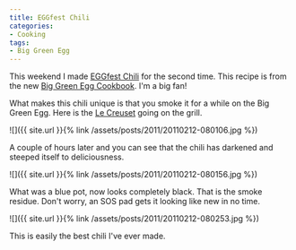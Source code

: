 ```yaml
---
title: EGGfest Chili
categories:
- Cooking
tags:
- Big Green Egg
---
```


This weekend I made [EGGfest Chili](http://site.outdora.com/blog/eggfest-chili-compliments-big-green-egg-871.html) for the second time. This recipe is from the new [Big Green Egg Cookbook](http://www.amazon.com/dp/0740791451/). I'm a big fan!

What makes this chili unique is that you smoke it for a while on the Big Green Egg. Here is the [Le Creuset](http://www.amazon.com/dp/B000NNAVOO/) going on the grill.

![]({{ site.url }}{% link /assets/posts/2011/20110212-080106.jpg %})

A couple of hours later and you can see that the chili has darkened and steeped itself to deliciousness.

![]({{ site.url }}{% link /assets/posts/2011/20110212-080156.jpg %})

What was a blue pot, now looks completely black. That is the smoke residue. Don't worry, an SOS pad gets it looking like new in no time.

![]({{ site.url }}{% link /assets/posts/2011/20110212-080253.jpg %})

This is easily the best chili I've ever made.
